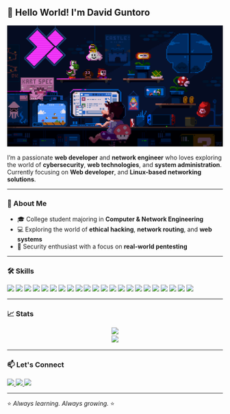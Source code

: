 
## 👋 Hello World! I'm David Guntoro

<p align="center">
  <img src="./WELCOME.gif" alt="welcome gif" width="620">
</p>

I’m a passionate **web developer** and **network engineer** who loves exploring the world of **cybersecurity**, **web technologies**, and **system administration**.  
Currently focusing on **Web developer**, and **Linux-based networking solutions**.


---

### 🚀 About Me

- 🎓 College student majoring in **Computer & Network Engineering**  
- 💻 Exploring the world of **ethical hacking**, **network routing**, and **web systems**  
- 🔐 Security enthusiast with a focus on **real-world pentesting**

---

### 🛠️ Skills

<p align="left">
  <a href="#"><img src="https://img.shields.io/badge/ChatGPT-74aa9c?style=for-the-badge&logo=openai&logoColor=white"></a>
  <a href="#"><img src="https://img.shields.io/badge/JavaScript-323330?style=for-the-badge&logo=javascript&logoColor=F7DF1E"></a>
  <a href="#"><img src="https://img.shields.io/badge/json-5E5C5C?style=for-the-badge&logo=json&logoColor=white"></a>
  <a href="#"><img src="https://img.shields.io/badge/PHP-777BB4?style=for-the-badge&logo=php&logoColor=white"></a>
  <a href="#"><img src="https://img.shields.io/badge/Python-FFD43B?style=for-the-badge&logo=python&logoColor=blue"></a>
  <a href="#"><img src="https://img.shields.io/badge/Debian-A81D33?style=for-the-badge&logo=debian&logoColor=white"></a>
  <a href="#"><img src="https://img.shields.io/badge/iOS-000000?style=for-the-badge&logo=ios&logoColor=white"></a>
  <a href="#"><img src="https://img.shields.io/badge/Kali_Linux-557C94?style=for-the-badge&logo=kali-linux&logoColor=white"></a>
  <a href="#"><img src="https://img.shields.io/badge/OpenWrt-00B5E2?style=for-the-badge&logo=OpenWrt&logoColor=white"></a>
  <a href="#"><img src="https://img.shields.io/badge/Ubuntu-E95420?style=for-the-badge&logo=ubuntu&logoColor=white"></a>
  <a href="#"><img src="https://img.shields.io/badge/Windows-0078D6?style=for-the-badge&logo=windows&logoColor=white"></a>
  <a href="#"><img src="https://img.shields.io/badge/CISCO-1BA0D7?style=for-the-badge&logo=cisco&logoColor=white"></a>
  <a href="#"><img src="https://img.shields.io/badge/Wireshark-1679A7?style=for-the-badge&logo=Wireshark&logoColor=white"></a>
  <a href="#"><img src="https://img.shields.io/badge/burpsuite-FF6633?style=for-the-badge&logo=burpsuite&logoColor=white"></a>
  <a href="#"><img src="https://img.shields.io/badge/metasploit-2596CD?style=for-the-badge&logo=metasploit&logoColor=white"></a>
  <a href="#"><img src="https://img.shields.io/badge/Proxmox-E57000?style=for-the-badge&logo=proxmox&logoColor=white"></a>
  <a href="#"><img src="https://img.shields.io/badge/Apache-D22128?style=for-the-badge&logo=Apache&logoColor=white"></a>
  <a href="#"><img src="https://img.shields.io/badge/Astro-0C1222?style=for-the-badge&logo=astro&logoColor=FDFDFE"></a>
  <a href="#"><img src="https://img.shields.io/badge/Composer-885630?style=for-the-badge&logo=Composer&logoColor=white"></a>
  <a href="#"><img src="https://img.shields.io/badge/Laravel-FF2D20?style=for-the-badge&logo=laravel&logoColor=white"></a>
  <a href="#"><img src="https://img.shields.io/badge/Nginx-009639?style=for-the-badge&logo=nginx&logoColor=white"></a>
  <a href="#"><img src="https://img.shields.io/badge/React-20232A?style=for-the-badge&logo=react&logoColor=61DAFB"></a>
</p>

---

### 📈 Stats

<p align="center">
  <img src="https://github-readme-stats.vercel.app/api?username=VIDD7&show_icons=true&theme=tokyonight">
  <br>
  <img src="https://komarev.com/ghpvc/?username=VIDD7&color=blue&style=for-the-badge">

</p>


---

### 📫 Let's Connect
<p>
  <a href="mailto:xirooseven@gmail.com">
    <img src="https://img.shields.io/badge/Gmail-D14836?style=for-the-badge&logo=gmail&logoColor=white">
  </a>
  <a href="https://vstra.my.id">
    <img src="https://img.shields.io/badge/website-000000?style=for-the-badge&logo=About.me&logoColor=white" >
  </a>
  <a href="https://t.me/@vidynnn">
    <img src="https://img.shields.io/badge/Telegram-2CA5E0?style=for-the-badge&logo=telegram&logoColor=white">
  </a>
</p>

---

⭐️ *Always learning. Always growing.* ⭐️
